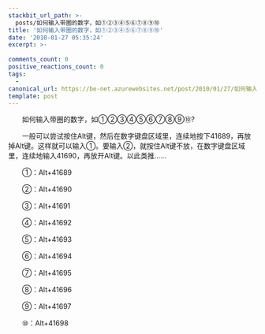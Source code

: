 ```yaml
---
stackbit_url_path: >-
  posts/如何输入带圈的数字，如①②③④⑤⑥⑦⑧⑨⑩
title: '如何输入带圈的数字，如①②③④⑤⑥⑦⑧⑨⑩'
date: '2010-01-27 05:35:24'
excerpt: >-
  
comments_count: 0
positive_reactions_count: 0
tags: 
  - 
canonical_url: https://be-net.azurewebsites.net/post/2010/01/27/如何输入带圈的数字，如①②③④⑤⑥⑦⑧⑨⑩
template: post
---
```

<div style="text-indent: 2em;"><p>如何输入带圈的数字，如①②③④⑤⑥⑦⑧⑨⑩?</p><p>一般可以尝试按住Alt键，然后在数字键盘区域里，连续地按下41689，再放掉Alt键。这样就可以输入①。要输入②，就按住Alt键不放，在数字键盘区域里，连续地输入41690，再放开Alt键。以此类推……</p><p>①：Alt+41689</p><p>②：Alt+41690</p><p>③：Alt+41691</p><p>④：Alt+41692</p><p>⑤：Alt+41693</p><p>⑥：Alt+41694</p><p>⑦：Alt+41695</p><p>⑧：Alt+41696</p><p>⑨：Alt+41697</p><p>⑩：Alt+41698</p></div>